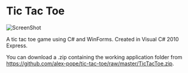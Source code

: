 Tic Tac Toe
===========

![ScreenShot](https://raw.github.com/alex-pope/tic-tac-toe/master/screenshot.png)

A tic tac toe game using C# and WinForms. Created in Visual C# 2010 Express.

You can download a .zip containing the working application folder from https://github.com/alex-pope/tic-tac-toe/raw/master/TicTacToe.zip.
